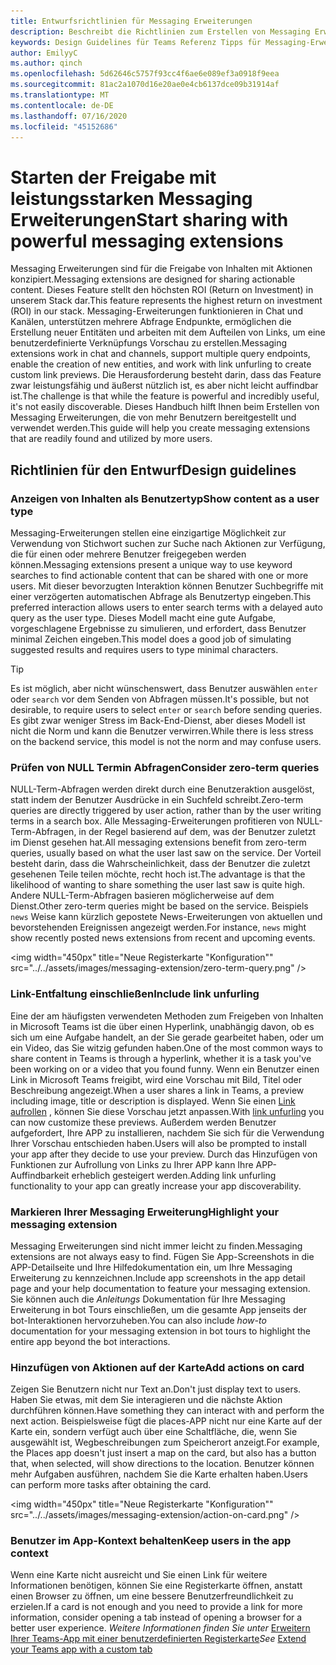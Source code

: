 ```yaml
---
title: Entwurfsrichtlinien für Messaging Erweiterungen
description: Beschreibt die Richtlinien zum Erstellen von Messaging Erweiterungen.
keywords: Design Guidelines für Teams Referenz Tipps für Messaging-Erweiterungen bewährte Methode
author: EmilyyC
ms.author: qinch
ms.openlocfilehash: 5d62646c5757f93cc4f6ae6e089ef3a0918f9eea
ms.sourcegitcommit: 81ac2a1070d16e20ae0e4cb6137dce09b31914af
ms.translationtype: MT
ms.contentlocale: de-DE
ms.lasthandoff: 07/16/2020
ms.locfileid: "45152686"
---
```

# <a name="start-sharing-with-powerful-messaging-extensions"></a><span data-ttu-id="5fab3-104">Starten der Freigabe mit leistungsstarken Messaging Erweiterungen</span><span class="sxs-lookup"><span data-stu-id="5fab3-104">Start sharing with powerful messaging extensions</span></span>

<span data-ttu-id="5fab3-105">Messaging Erweiterungen sind für die Freigabe von Inhalten mit Aktionen konzipiert.</span><span class="sxs-lookup"><span data-stu-id="5fab3-105">Messaging extensions are designed for sharing actionable content.</span></span> <span data-ttu-id="5fab3-106">Dieses Feature stellt den höchsten ROI (Return on Investment) in unserem Stack dar.</span><span class="sxs-lookup"><span data-stu-id="5fab3-106">This feature represents the highest return on investment (ROI) in our stack.</span></span> <span data-ttu-id="5fab3-107">Messaging-Erweiterungen funktionieren in Chat und Kanälen, unterstützen mehrere Abfrage Endpunkte, ermöglichen die Erstellung neuer Entitäten und arbeiten mit dem Aufteilen von Links, um eine benutzerdefinierte Verknüpfungs Vorschau zu erstellen.</span><span class="sxs-lookup"><span data-stu-id="5fab3-107">Messaging extensions work in chat and channels, support multiple query endpoints, enable the creation of new entities, and work with link unfurling to create custom link previews.</span></span> <span data-ttu-id="5fab3-108">Die Herausforderung besteht darin, dass das Feature zwar leistungsfähig und äußerst nützlich ist, es aber nicht leicht auffindbar ist.</span><span class="sxs-lookup"><span data-stu-id="5fab3-108">The challenge is that while the feature is powerful and incredibly useful, it's not easily discoverable.</span></span> <span data-ttu-id="5fab3-109">Dieses Handbuch hilft Ihnen beim Erstellen von Messaging Erweiterungen, die von mehr Benutzern bereitgestellt und verwendet werden.</span><span class="sxs-lookup"><span data-stu-id="5fab3-109">This guide will help you create messaging extensions that are readily found and utilized by more users.</span></span>

## <a name="design-guidelines"></a><span data-ttu-id="5fab3-110">Richtlinien für den Entwurf</span><span class="sxs-lookup"><span data-stu-id="5fab3-110">Design guidelines</span></span>

### <a name="show-content-as-a-user-type"></a><span data-ttu-id="5fab3-111">Anzeigen von Inhalten als Benutzertyp</span><span class="sxs-lookup"><span data-stu-id="5fab3-111">Show content as a user type</span></span>

<span data-ttu-id="5fab3-112">Messaging-Erweiterungen stellen eine einzigartige Möglichkeit zur Verwendung von Stichwort suchen zur Suche nach Aktionen zur Verfügung, die für einen oder mehrere Benutzer freigegeben werden können.</span><span class="sxs-lookup"><span data-stu-id="5fab3-112">Messaging extensions present a unique way to use keyword searches to find actionable content that can be shared with one or more users.</span></span> <span data-ttu-id="5fab3-113">Mit dieser bevorzugten Interaktion können Benutzer Suchbegriffe mit einer verzögerten automatischen Abfrage als Benutzertyp eingeben.</span><span class="sxs-lookup"><span data-stu-id="5fab3-113">This preferred interaction allows users to enter search terms with a delayed auto query as the user type.</span></span> <span data-ttu-id="5fab3-114">Dieses Modell macht eine gute Aufgabe, vorgeschlagene Ergebnisse zu simulieren, und erfordert, dass Benutzer minimal Zeichen eingeben.</span><span class="sxs-lookup"><span data-stu-id="5fab3-114">This model does a good job of simulating suggested results and requires users to type minimal characters.</span></span>

> [!TIP]
><span data-ttu-id="5fab3-115">Es ist möglich, aber nicht wünschenswert, dass Benutzer auswählen `enter` oder `search` vor dem Senden von Abfragen müssen.</span><span class="sxs-lookup"><span data-stu-id="5fab3-115">It's possible, but not desirable, to require users to select `enter` or `search` before sending queries.</span></span> <span data-ttu-id="5fab3-116">Es gibt zwar weniger Stress im Back-End-Dienst, aber dieses Modell ist nicht die Norm und kann die Benutzer verwirren.</span><span class="sxs-lookup"><span data-stu-id="5fab3-116">While there is less stress on the backend service, this model is not the norm and may confuse users.</span></span>

### <a name="consider-zero-term-queries"></a><span data-ttu-id="5fab3-117">Prüfen von NULL Termin Abfragen</span><span class="sxs-lookup"><span data-stu-id="5fab3-117">Consider zero-term queries</span></span>

<span data-ttu-id="5fab3-118">NULL-Term-Abfragen werden direkt durch eine Benutzeraktion ausgelöst, statt indem der Benutzer Ausdrücke in ein Suchfeld schreibt.</span><span class="sxs-lookup"><span data-stu-id="5fab3-118">Zero-term queries are directly triggered by user action, rather than by the user writing terms in a search box.</span></span> <span data-ttu-id="5fab3-119">Alle Messaging-Erweiterungen profitieren von NULL-Term-Abfragen, in der Regel basierend auf dem, was der Benutzer zuletzt im Dienst gesehen hat.</span><span class="sxs-lookup"><span data-stu-id="5fab3-119">All messaging extensions benefit from zero-term queries, usually based on what the user last saw on the service.</span></span> <span data-ttu-id="5fab3-120">Der Vorteil besteht darin, dass die Wahrscheinlichkeit, dass der Benutzer die zuletzt gesehenen Teile teilen möchte, recht hoch ist.</span><span class="sxs-lookup"><span data-stu-id="5fab3-120">The advantage is that the likelihood of wanting to share something the user last saw is quite high.</span></span> <span data-ttu-id="5fab3-121">Andere NULL-Term-Abfragen basieren möglicherweise auf dem Dienst.</span><span class="sxs-lookup"><span data-stu-id="5fab3-121">Other zero-term queries might be based on the service.</span></span> <span data-ttu-id="5fab3-122">Beispiels `news` Weise kann kürzlich gepostete News-Erweiterungen von aktuellen und bevorstehenden Ereignissen angezeigt werden.</span><span class="sxs-lookup"><span data-stu-id="5fab3-122">For instance, `news`  might show recently posted news extensions from recent and upcoming events.</span></span>

<img width="450px" title="Neue Registerkarte "Konfiguration"" src="../../assets/images/messaging-extension/zero-term-query.png" />

### <a name="include-link-unfurling"></a><span data-ttu-id="5fab3-124">Link-Entfaltung einschließen</span><span class="sxs-lookup"><span data-stu-id="5fab3-124">Include link unfurling</span></span>

<span data-ttu-id="5fab3-125">Eine der am häufigsten verwendeten Methoden zum Freigeben von Inhalten in Microsoft Teams ist die über einen Hyperlink, unabhängig davon, ob es sich um eine Aufgabe handelt, an der Sie gerade gearbeitet haben, oder um ein Video, das Sie witzig gefunden haben.</span><span class="sxs-lookup"><span data-stu-id="5fab3-125">One of the most common ways to share content in Teams is through a hyperlink, whether it is a task you've been working on or a  video that you found funny.</span></span> <span data-ttu-id="5fab3-126">Wenn ein Benutzer einen Link in Microsoft Teams freigibt, wird eine Vorschau mit Bild, Titel oder Beschreibung angezeigt.</span><span class="sxs-lookup"><span data-stu-id="5fab3-126">When a user shares a link in Teams, a  preview including image, title or description is displayed.</span></span> <span data-ttu-id="5fab3-127">Wenn Sie einen [Link aufrollen](../how-to/link-unfurling.md) , können Sie diese Vorschau jetzt anpassen.</span><span class="sxs-lookup"><span data-stu-id="5fab3-127">With [link unfurling](../how-to/link-unfurling.md) you can now customize these previews.</span></span> <span data-ttu-id="5fab3-128">Außerdem werden Benutzer aufgefordert, Ihre APP zu installieren, nachdem Sie sich für die Verwendung Ihrer Vorschau entschieden haben.</span><span class="sxs-lookup"><span data-stu-id="5fab3-128">Users will also be prompted to install your app after they decide to use your preview.</span></span> <span data-ttu-id="5fab3-129">Durch das Hinzufügen von Funktionen zur Aufrollung von Links zu Ihrer APP kann Ihre APP-Auffindbarkeit erheblich gesteigert werden.</span><span class="sxs-lookup"><span data-stu-id="5fab3-129">Adding link unfurling functionality to your app can greatly increase your app discoverability.</span></span>

### <a name="highlight-your-messaging-extension"></a><span data-ttu-id="5fab3-130">Markieren Ihrer Messaging Erweiterung</span><span class="sxs-lookup"><span data-stu-id="5fab3-130">Highlight your messaging extension</span></span>

<span data-ttu-id="5fab3-131">Messaging Erweiterungen sind nicht immer leicht zu finden.</span><span class="sxs-lookup"><span data-stu-id="5fab3-131">Messaging extensions are not always easy to find.</span></span> <span data-ttu-id="5fab3-132">Fügen Sie App-Screenshots in die APP-Detailseite und Ihre Hilfedokumentation ein, um Ihre Messaging Erweiterung zu kennzeichnen.</span><span class="sxs-lookup"><span data-stu-id="5fab3-132">Include app screenshots in the app detail page and your help documentation to feature your messaging extension.</span></span> <span data-ttu-id="5fab3-133">Sie können auch die *Anleitungs* Dokumentation für Ihre Messaging Erweiterung in bot Tours einschließen, um die gesamte App jenseits der bot-Interaktionen hervorzuheben.</span><span class="sxs-lookup"><span data-stu-id="5fab3-133">You can also include *how-to* documentation for your messaging extension in bot tours to highlight the entire app beyond the bot interactions.</span></span>

### <a name="add-actions-on-card"></a><span data-ttu-id="5fab3-134">Hinzufügen von Aktionen auf der Karte</span><span class="sxs-lookup"><span data-stu-id="5fab3-134">Add actions on card</span></span>

<span data-ttu-id="5fab3-135">Zeigen Sie Benutzern nicht nur Text an.</span><span class="sxs-lookup"><span data-stu-id="5fab3-135">Don't just display text to users.</span></span> <span data-ttu-id="5fab3-136">Haben Sie etwas, mit dem Sie interagieren und die nächste Aktion durchführen können.</span><span class="sxs-lookup"><span data-stu-id="5fab3-136">Have something they can interact with and perform the next action.</span></span> <span data-ttu-id="5fab3-137">Beispielsweise fügt die places-APP nicht nur eine Karte auf der Karte ein, sondern verfügt auch über eine Schaltfläche, die, wenn Sie ausgewählt ist, Wegbeschreibungen zum Speicherort anzeigt.</span><span class="sxs-lookup"><span data-stu-id="5fab3-137">For example, the Places app doesn't just insert a map on the card, but also has a button that, when selected, will show directions to the location.</span></span> <span data-ttu-id="5fab3-138">Benutzer können mehr Aufgaben ausführen, nachdem Sie die Karte erhalten haben.</span><span class="sxs-lookup"><span data-stu-id="5fab3-138">Users can perform more tasks after obtaining the card.</span></span>

<img width="450px" title="Neue Registerkarte "Konfiguration"" src="../../assets/images/messaging-extension/action-on-card.png" />

### <a name="keep-users-in-the-app-context"></a><span data-ttu-id="5fab3-140">Benutzer im App-Kontext behalten</span><span class="sxs-lookup"><span data-stu-id="5fab3-140">Keep users in the app context</span></span>

<span data-ttu-id="5fab3-141">Wenn eine Karte nicht ausreicht und Sie einen Link für weitere Informationen benötigen, können Sie eine Registerkarte öffnen, anstatt einen Browser zu öffnen, um eine bessere Benutzerfreundlichkeit zu erzielen.</span><span class="sxs-lookup"><span data-stu-id="5fab3-141">If a card is not enough and you need to provide a link for more information, consider opening a tab instead of opening a browser for a better user experience.</span></span> <span data-ttu-id="5fab3-142">*Weitere Informationen finden Sie unter* [Erweitern Ihrer Teams-App mit einer benutzerdefinierten Registerkarte](../../tabs/how-to/add-tab.md)</span><span class="sxs-lookup"><span data-stu-id="5fab3-142">*See* [Extend your Teams app with a custom tab](../../tabs/how-to/add-tab.md)</span></span>
